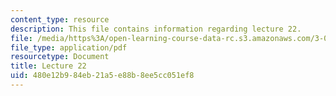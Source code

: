 ```yaml
---
content_type: resource
description: This file contains information regarding lecture 22.
file: /media/https%3A/open-learning-course-data-rc.s3.amazonaws.com/3-024-electronic-optical-and-magnetic-properties-of-materials-spring-2013/480e12b984eb21a5e88b8ee5cc051ef8_MIT3_024S13_2012lec22.pdf
file_type: application/pdf
resourcetype: Document
title: Lecture 22
uid: 480e12b9-84eb-21a5-e88b-8ee5cc051ef8
---
```

